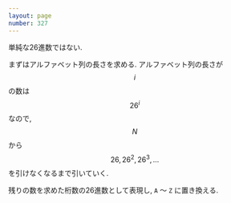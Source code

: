```yaml
---
layout: page
number: 327
---
```

単純な26進数ではない.

まずはアルファベット列の長さを求める. アルファベット列の長さが $$ i $$ の数は $$ 26^i $$ なので, $$ N $$ から $$ 26, 26^2, 26^3, \dots $$ を引けなくなるまで引いていく.

残りの数を求めた桁数の26進数として表現し, `A` 〜 `Z` に置き換える.
